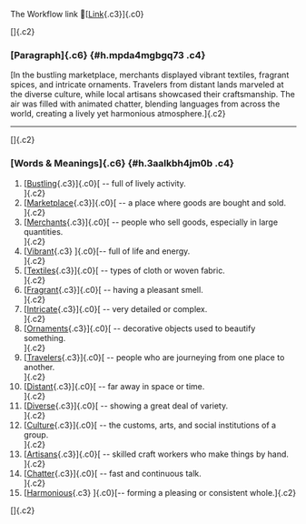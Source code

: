 The Workflow link
👏[[Link](https://www.google.com/url?q=http://www.google.com&sa=D&source=editors&ust=1758456964920591&usg=AOvVaw21BckFE61yFYdiRX06M0FS){.c3}]{.c0}

[]{.c2}

### [Paragraph]{.c6} {#h.mpda4mgbgq73 .c4}

[In the bustling marketplace, merchants displayed vibrant textiles,
fragrant spices, and intricate ornaments. Travelers from distant lands
marveled at the diverse culture, while local artisans showcased their
craftsmanship. The air was filled with animated chatter, blending
languages from across the world, creating a lively yet harmonious
atmosphere.]{.c2}

------------------------------------------------------------------------

[]{.c2}

### [Words & Meanings]{.c6} {#h.3aalkbh4jm0b .c4}

1.  [[Bustling](https://www.google.com/url?q=http://www.google.com&sa=D&source=editors&ust=1758456964921347&usg=AOvVaw3fNHzjmPzYLL89RlyROhf6){.c3}]{.c0}[ --
    full of lively activity.\
    ]{.c2}
2.  [[Marketplace](https://www.google.com/url?q=http://www.google.com&sa=D&source=editors&ust=1758456964921555&usg=AOvVaw0K5eai5cqb14cUaCbtsuCK){.c3}]{.c0}[ --
    a place where goods are bought and sold.\
    ]{.c2}
3.  [[Merchants](https://www.google.com/url?q=http://www.google.com&sa=D&source=editors&ust=1758456964921732&usg=AOvVaw22WzEN807uZyhgmOVFOCAc){.c3}]{.c0}[ --
    people who sell goods, especially in large quantities.\
    ]{.c2}
4.  [[Vibrant](https://www.google.com/url?q=http://www.google.com&sa=D&source=editors&ust=1758456964921891&usg=AOvVaw0T0xxnR-Qe3F-OTZHNW36c){.c3}
    ]{.c0}[-- full of life and energy.\
    ]{.c2}
5.  [[Textiles](https://www.google.com/url?q=http://www.google.com&sa=D&source=editors&ust=1758456964922017&usg=AOvVaw3QWtIxu69ezoyms9RVKJ56){.c3}]{.c0}[ --
    types of cloth or woven fabric.\
    ]{.c2}
6.  [[Fragrant](https://www.google.com/url?q=http://www.google.com&sa=D&source=editors&ust=1758456964922143&usg=AOvVaw3aQPa_pK6MiocGZTMW3JoM){.c3}]{.c0}[ --
    having a pleasant smell.\
    ]{.c2}
7.  [[Intricate](https://www.google.com/url?q=http://www.google.com&sa=D&source=editors&ust=1758456964922261&usg=AOvVaw2CCgn1oxTQADXdT-mU_0mu){.c3}]{.c0}[ --
    very detailed or complex.\
    ]{.c2}
8.  [[Ornaments](https://www.google.com/url?q=http://www.google.com&sa=D&source=editors&ust=1758456964922382&usg=AOvVaw0iJJ_VO_Zsx7g74HNjQ95i){.c3}]{.c0}[ --
    decorative objects used to beautify something.\
    ]{.c2}
9.  [[Travelers](https://www.google.com/url?q=http://www.google.com&sa=D&source=editors&ust=1758456964922519&usg=AOvVaw3Vtyig1huiCP77E9i-DiWy){.c3}]{.c0}[ --
    people who are journeying from one place to another.\
    ]{.c2}
10. [[Distant](https://www.google.com/url?q=http://www.google.com&sa=D&source=editors&ust=1758456964922677&usg=AOvVaw04n5web076pfRIJ9HkD_WT){.c3}]{.c0}[ --
    far away in space or time.\
    ]{.c2}
11. [[Diverse](https://www.google.com/url?q=http://www.google.com&sa=D&source=editors&ust=1758456964922809&usg=AOvVaw2bZEofPkw40wHmP5-uUhHo){.c3}]{.c0}[ --
    showing a great deal of variety.\
    ]{.c2}
12. [[Culture](https://www.google.com/url?q=http://www.google.com&sa=D&source=editors&ust=1758456964922935&usg=AOvVaw3VQDkoong1HyBBj6UMVAAy){.c3}]{.c0}[ --
    the customs, arts, and social institutions of a group.\
    ]{.c2}
13. [[Artisans](https://www.google.com/url?q=http://www.google.com&sa=D&source=editors&ust=1758456964923077&usg=AOvVaw04aS1iwgyEqBZuLyXMEIx1){.c3}]{.c0}[ --
    skilled craft workers who make things by hand.\
    ]{.c2}
14. [[Chatter](https://www.google.com/url?q=http://www.google.com&sa=D&source=editors&ust=1758456964923211&usg=AOvVaw3k6wSV8uuXyUGSk8ZxvteL){.c3}]{.c0}[ --
    fast and continuous talk.\
    ]{.c2}
15. [[Harmonious](https://www.google.com/url?q=http://www.google.com&sa=D&source=editors&ust=1758456964923329&usg=AOvVaw0dycGivmSDCfpS8kAvEFTv){.c3}
    ]{.c0}[-- forming a pleasing or consistent whole.]{.c2}

[]{.c2}
